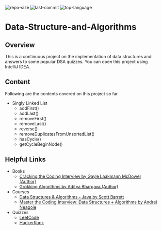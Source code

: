 ![repo-size](https://img.shields.io/github/repo-size/RandulaTharaka/Data-Structure-and-Algorithms) 
![last-commit](https://img.shields.io/github/last-commit/RandulaTharaka/Data-Structure-and-Algorithms)
![top-language](https://img.shields.io/github/languages/top/RandulaTharaka/Data-Structure-and-Algorithms)

# Data-Structure-and-Algorithms

## Overview
This is a continuous project on the implementation of data structures and answers to some popular DSA quizzes. You can open this project using IntelliJ IDEA.


## Content
Following are the contents covered on this project so far.

* Singly Linked List
  * addFirst()
  * addLast()
  * removeFirst()
  * removeLast()
  * reverse() 
  * removeDuplicatesFromUnsortedList()
  * hasCycle()
  * getCycleBeginNode()

## Helpful Links
* Books
  * [Cracking the Coding Interview by Gayle Laakmann McDowel (Author)](https://www.amazon.com/Cracking-Coding-Interview-Programming-Questions/dp/0984782850)
  * [Grokking Algorithms by Aditya Bhargava (Author)](https://www.amazon.com/Grokking-Algorithms-illustrated-programmers-curious/dp/1617292230)
* Courses
  * [Data Structures & Algorithms - Java by Scott Barrett](https://www.udemy.com/course/data-structures-and-algorithms-java/)
  * [Master the Coding Interview: Data Structures + Algorithms by Andrei Neagoie](https://www.udemy.com/course/master-the-coding-interview-data-structures-algorithms/)
* Quizzes 
  * [LeetCode](https://leetcode.com/problemset/all/)
  * [HackerRank](https://www.hackerrank.com/domains/data-structures)
